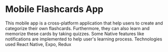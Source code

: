 # Mobile Flashcards App

This mobile app is a cross-platform application that help users to create and categorize their own flashcards. Furthermore, they can also learn and memorize these cards by taking quizzes. Some Native features like notifications are implemented to help user's learning process.
Technologies used React Native, Expo, Redux

